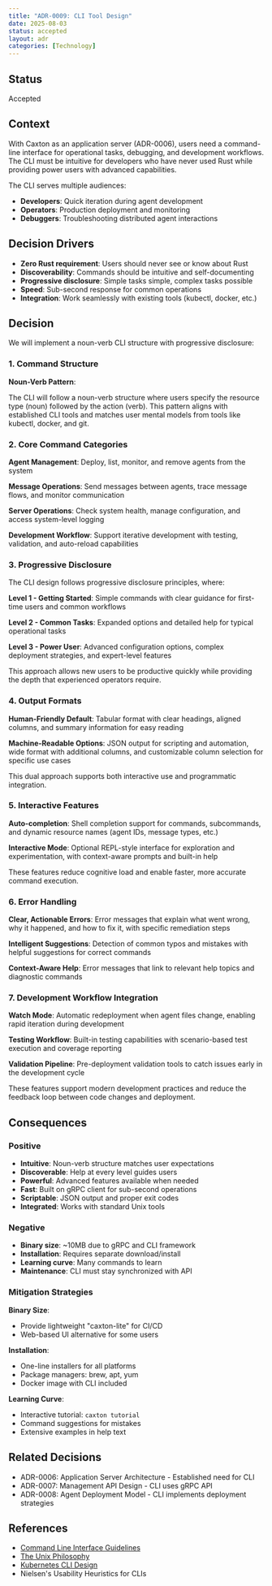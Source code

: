 ```yaml
---
title: "ADR-0009: CLI Tool Design"
date: 2025-08-03
status: accepted
layout: adr
categories: [Technology]
---
```



## Status

Accepted

## Context

With Caxton as an application server (ADR-0006), users need a command-line
interface for operational tasks, debugging, and development workflows. The CLI
must be intuitive for developers who have never used Rust while providing power
users with advanced capabilities.

The CLI serves multiple audiences:

- **Developers**: Quick iteration during agent development
- **Operators**: Production deployment and monitoring
- **Debuggers**: Troubleshooting distributed agent interactions

## Decision Drivers

- **Zero Rust requirement**: Users should never see or know about Rust
- **Discoverability**: Commands should be intuitive and self-documenting
- **Progressive disclosure**: Simple tasks simple, complex tasks possible
- **Speed**: Sub-second response for common operations
- **Integration**: Work seamlessly with existing tools (kubectl, docker, etc.)

## Decision

We will implement a noun-verb CLI structure with progressive disclosure:

### 1. Command Structure

**Noun-Verb Pattern**:

The CLI will follow a noun-verb structure where users specify the resource type
(noun) followed by the action (verb). This pattern aligns with established CLI
tools and matches user mental models from tools like kubectl, docker, and git.

### 2. Core Command Categories

**Agent Management**: Deploy, list, monitor, and remove agents from the system

**Message Operations**: Send messages between agents, trace message flows, and
monitor communication

**Server Operations**: Check system health, manage configuration, and access
system-level logging

**Development Workflow**: Support iterative development with testing,
validation, and auto-reload capabilities

### 3. Progressive Disclosure

The CLI design follows progressive disclosure principles, where:

**Level 1 - Getting Started**: Simple commands with clear guidance for
first-time users and common workflows

**Level 2 - Common Tasks**: Expanded options and detailed help for typical
operational tasks

**Level 3 - Power User**: Advanced configuration options, complex deployment
strategies, and expert-level features

This approach allows new users to be productive quickly while providing the
depth that experienced operators require.

### 4. Output Formats

**Human-Friendly Default**: Tabular format with clear headings, aligned columns,
and summary information for easy reading

**Machine-Readable Options**: JSON output for scripting and automation, wide
format with additional columns, and customizable column selection for specific
use cases

This dual approach supports both interactive use and programmatic integration.

### 5. Interactive Features

**Auto-completion**: Shell completion support for commands, subcommands, and
dynamic resource names (agent IDs, message types, etc.)

**Interactive Mode**: Optional REPL-style interface for exploration and
experimentation, with context-aware prompts and built-in help

These features reduce cognitive load and enable faster, more accurate command
execution.

### 6. Error Handling

**Clear, Actionable Errors**: Error messages that explain what went wrong, why
it happened, and how to fix it, with specific remediation steps

**Intelligent Suggestions**: Detection of common typos and mistakes with helpful
suggestions for correct commands

**Context-Aware Help**: Error messages that link to relevant help topics and
diagnostic commands

### 7. Development Workflow Integration

**Watch Mode**: Automatic redeployment when agent files change, enabling rapid
iteration during development

**Testing Workflow**: Built-in testing capabilities with scenario-based test
execution and coverage reporting

**Validation Pipeline**: Pre-deployment validation tools to catch issues early
in the development cycle

These features support modern development practices and reduce the feedback loop
between code changes and deployment.

## Consequences

### Positive

- **Intuitive**: Noun-verb structure matches user expectations
- **Discoverable**: Help at every level guides users
- **Powerful**: Advanced features available when needed
- **Fast**: Built on gRPC client for sub-second operations
- **Scriptable**: JSON output and proper exit codes
- **Integrated**: Works with standard Unix tools

### Negative

- **Binary size**: ~10MB due to gRPC and CLI framework
- **Installation**: Requires separate download/install
- **Learning curve**: Many commands to learn
- **Maintenance**: CLI must stay synchronized with API

### Mitigation Strategies

**Binary Size**:

- Provide lightweight "caxton-lite" for CI/CD
- Web-based UI alternative for some users

**Installation**:

- One-line installers for all platforms
- Package managers: brew, apt, yum
- Docker image with CLI included

**Learning Curve**:

- Interactive tutorial: `caxton tutorial`
- Command suggestions for mistakes
- Extensive examples in help text

## Related Decisions

- ADR-0006: Application Server Architecture - Established need for CLI
- ADR-0007: Management API Design - CLI uses gRPC API
- ADR-0008: Agent Deployment Model - CLI implements deployment strategies

## References

- [Command Line Interface Guidelines](https://clig.dev/)
- [The Unix Philosophy](http://www.catb.org/~esr/writings/taoup/html/ch01s06.html)
- [Kubernetes CLI Design](https://kubernetes.io/docs/reference/kubectl/)
- Nielsen's Usability Heuristics for CLIs
